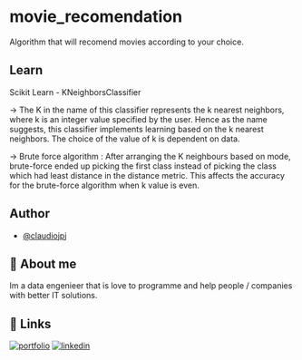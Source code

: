 
# movie_recomendation

Algorithm that will recomend movies according to your choice.

## Learn

Scikit Learn - KNeighborsClassifier

-> The K in the name of this classifier represents the k nearest neighbors, where k is an integer value specified by the user. Hence as the name suggests, this classifier implements learning based on the k nearest neighbors. The choice of the value of k is dependent on data.

-> Brute force algorithm : After arranging the K neighbours based on mode, brute-force ended up picking the first class instead of picking the class which had least distance in the distance metric. This affects the accuracy for the brute-force algorithm when k value is even.


## Author

- [@claudiojpj](https://github.com/Claudiojpj)


## 🚀 About me
Im a data engenieer that is love to programme and help people / companies with better IT solutions.


## 🔗 Links
[![portfolio](https://img.shields.io/badge/my_portfolio-000?style=for-the-badge&logo=ko-fi&logoColor=white)](https://github.com/Claudiojpj)
[![linkedin](https://img.shields.io/badge/linkedin-0A66C2?style=for-the-badge&logo=linkedin&logoColor=white)](https://www.linkedin.com/in/claudiojpj/)

